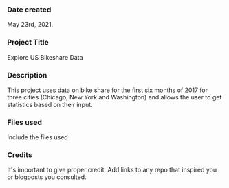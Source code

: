 ### Date created
May 23rd, 2021.

### Project Title
Explore US Bikeshare Data

### Description
This project uses data on bike share for the first six months of 2017 for three cities (Chicago, New York and Washington) and allows the user to get statistics based on their input.

### Files used
Include the files used

### Credits
It's important to give proper credit. Add links to any repo that inspired you or blogposts you consulted.

